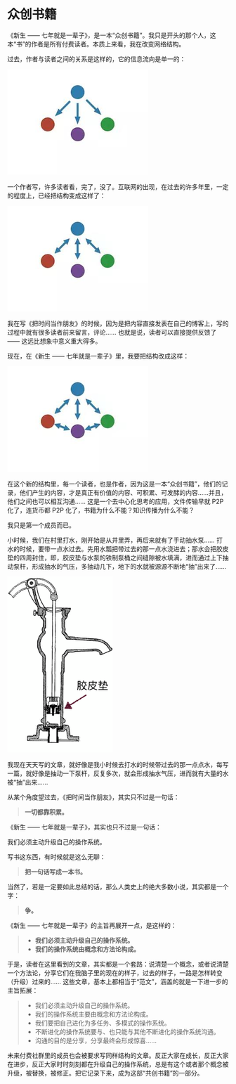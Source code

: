 # 众创书籍
 
 《新生 —— 七年就是一辈子》，是一本“众创书籍”。我只是开头的那个人，这本“书”的作者是所有付费读者。本质上来看，我在改变网络结构。
 
 过去，作者与读者之间的关系是这样的，它的信息流向是单一的：
 
 ![](images/network1.jpg)
 
 一个作者写，许多读者看，完了，没了。互联网的出现，在过去的许多年里，一定的程度上，已经把结构变成这样了：
 
 ![](images/network2.jpg)
 
 
 我在写《把时间当作朋友》的时候，因为是把内容直接发表在自己的博客上，写的过程中就有很多读者前来留言，评论…… 也就是说，读者可以直接提供反馈了 —— 这远比想象中意义重大得多。
 
 现在，在《新生 —— 七年就是一辈子》里，我要把结构改成这样：
 
 ![](images/network3.jpg)
 
 在这个新的结构里，每一个读者，也是作者，因为这是一本“众创书籍”，他们的记录，他们产生的内容，才是真正有价值的内容、可积累、可发酵的内容……并且，他们之间也可以相互沟通…… 这是一个去中心化思考的应用，文件传输早就 P2P 化了，连货币都 P2P 化了，书籍为什么不能？知识传播为什么不能？
 
 我只是第一个成员而已。
 
 小时候，我们在村里打水，刚开始是从井里弄，再后来就有了手动抽水泵…… 打水的时候，要带一点水过去。先用水瓢把带过去的那一点水浇进去；那水会把胶皮垫的四周封住，即，胶皮垫与水泵的铁制泵桶之间缝隙被水填满，进而通过上下抽动泵杆，形成抽水的气压，多抽动几下，地下的水就被源源不断地“抽”出来了……
 
 ![](images/first-water-well.png)
 
 我现在天天写的文章，就好像是我小时候去打水的时候带过去的那一点点水，每写一篇，就好像是抽动一下泵杆，反复多次，就会形成抽水气压，进而就有大量的水被“抽”出来……
 
 从某个角度望过去，《把时间当作朋友》，其实只不过是一句话：
 
 > **一切都靠积累。**
 
 《新生 —— 七年就是一辈子》，其实也只不过是一句话：
 
 我们必须主动升级自己的操作系统。
 
 写书这东西，有时候就是这么无聊：
 
 > **把一句话写成一本书。**
 
 当然了，若是一定要如此总结的话，那么人类史上的绝大多数小说，其实都是一个字：
 
 > **争。**
 
 《新生 —— 七年就是一辈子》的主旨再展开一点，是这样的：
 
 > - **我们必须主动升级自己的操作系统。**
 > - **我们的操作系统由概念和方法论构成。**
 
 于是，读者在这里看到的文章，其实都是一个套路：说清楚一个概念，或者说清楚一个方法论，分享它们在我脑子里的现在的样子，过去的样子，一路是怎样转变（升级）过来的…… 这些文章，基本上都相当于“范文”，涵盖的就是一下进一步的主旨拓展：
 
 > - 我们必须主动升级自己的操作系统。
 > - 我们的操作系统主要由概念和方法论构成。
 > - 我们要把自己进化为多任务、多模式的操作系统。
 > - 不断进化的操作系统要与、也只能与其他不断进化的操作系统沟通。
 > - 沟通的目的是分享，分享最终会形成惊喜……
 
 未来付费社群里的成员也会被要求写同样结构的文章。反正大家在成长，反正大家在进步，反正大家时时刻刻都在升级自己的操作系统，总是有这个或者那个概念被升级，被替换，被修正。把它记录下来，成为这部“共创书籍”的一部分。
 